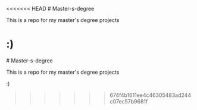 <<<<<<< HEAD
﻿# Master-s-degree

 This is a repo for my master's degree projects 

:)
=======
﻿# Master-s-degree

 This is a repo for my master's degree projects 

:)
>>>>>>> 674f4b1611ee4c46305483ad244c07ec57b9681f
